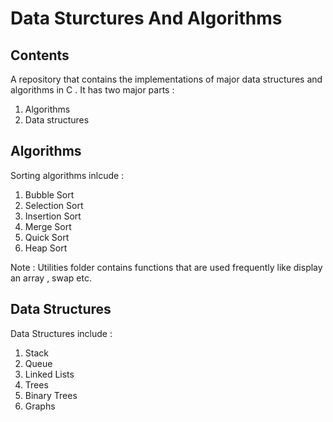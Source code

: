 # Data Sturctures And Algorithms
## Contents
A repository that contains the implementations of major data structures and algorithms in C .
It has two major parts :

  1. Algorithms
  2. Data structures

## Algorithms
Sorting algorithms inlcude : 
  1. Bubble Sort  
  2. Selection Sort   
  3. Insertion Sort   
  4. Merge Sort     
  5. Quick Sort   
  6. Heap Sort  

 Note : Utilities folder contains functions that are used frequently like display an array , swap etc.

## Data Structures
Data Structures include :  
  1. Stack  
  2. Queue  
  3. Linked Lists  
  4. Trees  
  5. Binary Trees					
  6. Graphs 